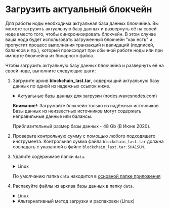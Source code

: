 # Загрузить актуальный блокчейн

Для работы ноды необходима актуальная база данных блокчейна. Вы можете загрузить актуальную базу данных и развернуть её на своей ноде вместо того, чтобы синхронизировать блокчейн. В этом случае ваша нода будет использовать загруженный блокчейн "как есть" и пропустит процесс выполнения транзакций и валидаций (подписей, балансов и пр.), который происходит при обычной работе ноды или при импорте блокчейна из бинарного файла.

Чтобы загрузить актуальную базу данных блокчейна и развернуть её на своей ноде, выполните следующие шаги:

1. Загрузите архив **blockchain_last.tar**, содержащий актуальную базу данных по одной из надежных ссылок ниже.

   <details>
     <summary>Актуальные базы данных для загрузки (nodes.wavesnodes.com)</summary>
  
     * Mainnet: [http://blockchain.wavesnodes.com/](http://blockchain.wavesnodes.com/)
     * Testnet: [http://blockchain-testnet.wavesnodes.com/](http://blockchain-testnet.wavesnodes.com/)
     * Stagenet: [http://blockchain-stagenet.wavesnodes.com/](http://blockchain-testnet.wavesnodes.com/)

   </details>

   **Внимание!**: Загружайте блокчейн только из надёжных источников. Базы данных из неизвестных источников могут содержать неправильные данные или балансы.

   Приблизительный размер базы данных - 48 Gb (В Июне 2020).

2. Проверьте контрольную сумму с помощью любого подходящего инструмента. Контрольная сумма файла `blockchain_last.tar` должна совпадать с указанной в файле `blockchain_last.tar.SHA1SUM`.

3. Удалите содержимое папки `data`.

   <details>
     <summary>Linux</summary>
  
     ```sudo rm -rdf /var/lib/waves/data```.
   </details>

   По умолчанию папка `data` находится в [основной папке приложения](/ru/waves-node/node-configuration#каталог-приложения-по-умолчанию)

4. Распакуйте файлы из архива базы данных в папку `data`.

   <details>
     <summary>Linux</summary>
  
     ```tar -xvf blockchain_last.tar -C /var/lib/waves/data```.
   </details>

   <details>
     <summary>Альтернативный метод загрузки и распаковки (Linux)</summary>
  
     Традиционный способ загрузки и распаковки требует много дискового пространства. В некоторых случаях диска хватает только на сам блокчейн с небольшим запасом.
     Пользователи Linux могут воспользоваться одной из приведенных ниже команд для распаковки архива прямо в процессе скачивания. В результате на диске сохранится только распакованный блокчейн, без архива, что позволит сэкономить дисковое пространство.

     Если нода установлена из **DEB**-пакета, выполните следующую команду:

     ```bash
     cd /var/lib/waves
     sudo -u waves bash -c "wget -qO- http://blockchain.wavesnodes.com/blockchain_last.tar --show-progress | tar xf -"
     ```

     Если нода запускается из **JAR**-файла, перейдите в папку `data`, где хранятся данные блокчейна, и выполните следующую команду:

     ```bash
     wget -qO- http://blockchain.wavesnodes.com/blockchain_last.tar --show-progress | tar xf -
     ```
  
    </details>
